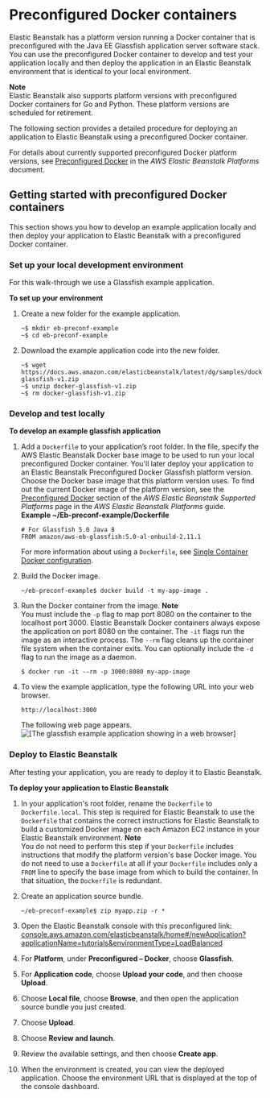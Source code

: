 # Preconfigured Docker containers<a name="create_deploy_dockerpreconfig"></a>

Elastic Beanstalk has a platform version running a Docker container that is preconfigured with the Java EE Glassfish application server software stack\. You can use the preconfigured Docker container to develop and test your application locally and then deploy the application in an Elastic Beanstalk environment that is identical to your local environment\.

**Note**  
Elastic Beanstalk also supports platform versions with preconfigured Docker containers for Go and Python\. These platform versions are scheduled for retirement\.

The following section provides a detailed procedure for deploying an application to Elastic Beanstalk using a preconfigured Docker container\.

For details about currently supported preconfigured Docker platform versions, see [Preconfigured Docker](https://docs.aws.amazon.com/elasticbeanstalk/latest/platforms/platforms-supported.html#platforms-supported.dockerpreconfig) in the *AWS Elastic Beanstalk Platforms* document\.

## Getting started with preconfigured Docker containers<a name="create_deploy_dockerpreconfig.walkthrough"></a>

This section shows you how to develop an example application locally and then deploy your application to Elastic Beanstalk with a preconfigured Docker container\.

### Set up your local development environment<a name="create_deploy_dockerpreconfig.walkthrough.setup"></a>

For this walk\-through we use a Glassfish example application\.

**To set up your environment**

1. Create a new folder for the example application\.

   ```
   ~$ mkdir eb-preconf-example
   ~$ cd eb-preconf-example
   ```

1. Download the example application code into the new folder\.

   ```
   ~$ wget https://docs.aws.amazon.com/elasticbeanstalk/latest/dg/samples/docker-glassfish-v1.zip
   ~$ unzip docker-glassfish-v1.zip
   ~$ rm docker-glassfish-v1.zip
   ```

### Develop and test locally<a name="create_deploy_dockerpreconfig.walkthrough.dev"></a>

**To develop an example glassfish application**

1. Add a `Dockerfile` to your application’s root folder\. In the file, specify the AWS Elastic Beanstalk Docker base image to be used to run your local preconfigured Docker container\. You'll later deploy your application to an Elastic Beanstalk Preconfigured Docker Glassfish platform version\. Choose the Docker base image that this platform version uses\. To find out the current Docker image of the platform version, see the [Preconfigured Docker](https://docs.aws.amazon.com/elasticbeanstalk/latest/platforms/platforms-supported.html#platforms-supported.dockerpreconfig) section of the *AWS Elastic Beanstalk Supported Platforms* page in the *AWS Elastic Beanstalk Platforms* guide\.  
**Example \~/Eb\-preconf\-example/Dockerfile**  

   ```
   # For Glassfish 5.0 Java 8
   FROM amazon/aws-eb-glassfish:5.0-al-onbuild-2.11.1
   ```

   For more information about using a `Dockerfile`, see [Single Container Docker configuration](single-container-docker-configuration.md)\.

1. Build the Docker image\.

   ```
   ~/eb-preconf-example$ docker build -t my-app-image .
   ```

1. Run the Docker container from the image\.
**Note**  
You must include the `-p` flag to map port 8080 on the container to the localhost port 3000\. Elastic Beanstalk Docker containers always expose the application on port 8080 on the container\. The `-it` flags run the image as an interactive process\. The `--rm` flag cleans up the container file system when the container exits\. You can optionally include the `-d` flag to run the image as a daemon\.

   ```
   $ docker run -it --rm -p 3000:8080 my-app-image
   ```

1. To view the example application, type the following URL into your web browser\.

   ```
   http://localhost:3000
   ```

   The following web page appears\.  
![\[The glassfish example application showing in a web browser\]](http://docs.aws.amazon.com/elasticbeanstalk/latest/dg/images/dockerpreconfig-webpage.png)

### Deploy to Elastic Beanstalk<a name="create_deploy_dockerpreconfig.walkthrough.deploy"></a>

After testing your application, you are ready to deploy it to Elastic Beanstalk\.

**To deploy your application to Elastic Beanstalk**

1. In your application's root folder, rename the `Dockerfile` to `Dockerfile.local`\. This step is required for Elastic Beanstalk to use the `Dockerfile` that contains the correct instructions for Elastic Beanstalk to build a customized Docker image on each Amazon EC2 instance in your Elastic Beanstalk environment\.
**Note**  
You do not need to perform this step if your `Dockerfile` includes instructions that modify the platform version's base Docker image\. You do not need to use a `Dockerfile` at all if your `Dockerfile` includes only a `FROM` line to specify the base image from which to build the container\. In that situation, the `Dockerfile` is redundant\.

1. Create an application source bundle\.

   ```
   ~/eb-preconf-example$ zip myapp.zip -r *
   ```

1. Open the Elastic Beanstalk console with this preconfigured link: [console\.aws\.amazon\.com/elasticbeanstalk/home\#/newApplication?applicationName=tutorials&environmentType=LoadBalanced](https://console.aws.amazon.com/elasticbeanstalk/home#/newApplication?applicationName=tutorials&environmentType=LoadBalanced)

1. For **Platform**, under **Preconfigured – Docker**, choose **Glassfish**\.

1. For **Application code**, choose **Upload your code**, and then choose **Upload**\.

1. Choose **Local file**, choose **Browse**, and then open the application source bundle you just created\.

1. Choose **Upload**\.

1. Choose **Review and launch**\.

1. Review the available settings, and then choose **Create app**\.

1. When the environment is created, you can view the deployed application\. Choose the environment URL that is displayed at the top of the console dashboard\.